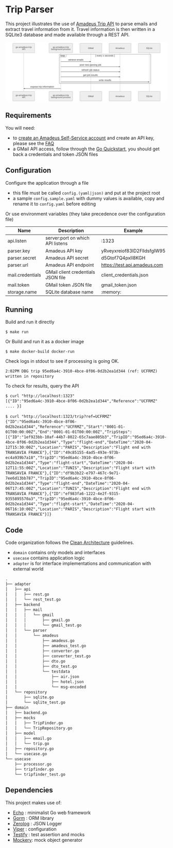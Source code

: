 # Trip Parser

This project illustrates the use of [Amadeus Trip API](https://developers.amadeus.com/self-service/category/trip/api-doc/trip-parser) to parse emails and extract travel information from it.
Travel information is then written in a SQLite3 database and made available through a REST API.

![alt text](doc/flowchart.svg?raw=true)

## Requirements

You will need:
- to [create an Amadeus Self-Service account](https://developers.amadeus.com/register) and create an API key, please see the [FAQ](https://developers.amadeus.com/support/faq/)
- a GMail API access, follow through the [Go Quickstart](https://developers.google.com/gmail/api/quickstart/go), you should get back a credentials and token JSON files

## Configuration

Configure the application through a file
- this file must be called `config.(yaml|json)` and put at the project root
- a sample `config.sample.yaml` with dummy values is available, copy and rename it to `config.yaml` before editing

Or use environment variables (they take precedence over the configuration file)

|Name               |Description                        |Example                        |
|---                |---                                |---                            |
|api.listen         |server:port on which API listens   |:1323                          |
|parser.key         |Amadeus API key                    |yRveyxreiof83ID2FlldsfgIW95    |
|parser.secret      |Amadeus API secret                 |d5Gtof7Q4pxlI8KGH              |
|parser.url         |Amadeus API endpoint               |https://test.api.amadeus.com   |
|mail.credentials   |GMail client credentials JSON file |client_credentials.json        |
|mail.token         |GMail token JSON file              |gmail_token.json               |
|storage.name       |SQLite database name               |:memory:                       |

## Running

Build and run it directly
```
$ make run
```

Or Build and run it as a docker image
```
$ make docker-build docker-run
```

Check logs in stdout to see if processing is going OK. 
```
2:02PM DBG trip 95ed6a4c-3910-4bce-8f06-0d2b2ea1d344 (ref: UCFRMZ) written in repository
```

To check for results, query the API
```
$ curl "http://localhost:1323"
[{"ID":"95ed6a4c-3910-4bce-8f06-0d2b2ea1d344","Reference":"UCFRMZ" .... }]

$ curl "http://localhost:1323/trip?ref=UCFRMZ"
{"ID":"95ed6a4c-3910-4bce-8f06-0d2b2ea1d344","Reference":"UCFRMZ","Start":"0001-01-01T00:00:00Z","End":"0001-01-01T00:00:00Z","TripSteps":[{"ID":"1ef923bb-10af-44b7-8022-65c7aae805b3","TripID":"95ed6a4c-3910-4bce-8f06-0d2b2ea1d344","Type":"flight-end","DateTime":"2020-04-12T15:30:00Z","Location":"PARIS","Description":"Flight end with TRANSAVIA FRANCE"},{"ID":"49c85155-4ad5-493e-973b-ec4a939b7a18","TripID":"95ed6a4c-3910-4bce-8f06-0d2b2ea1d344","Type":"flight-start","DateTime":"2020-04-12T11:55:00Z","Location":"TUNIS","Description":"Flight start with TRANSAVIA FRANCE"},{"ID":"df9b3b22-e797-467c-9e71-7ee6d13bb787","TripID":"95ed6a4c-3910-4bce-8f06-0d2b2ea1d344","Type":"flight-end","DateTime":"2020-04-06T17:45:00Z","Location":"TUNIS","Description":"Flight end with TRANSAVIA FRANCE"},{"ID":"ef983fa6-1222-4e2f-9315-9355895570a3","TripID":"95ed6a4c-3910-4bce-8f06-0d2b2ea1d344","Type":"flight-start","DateTime":"2020-04-06T16:10:00Z","Location":"PARIS","Description":"Flight start with TRANSAVIA FRANCE"}]}
```

## Code

Code organization follows the [Clean Architecture](https://blog.cleancoder.com/uncle-bob/2012/08/13/the-clean-architecture.html) guidelines.
- `domain` contains only models and interfaces
- `usecase` contains application logic
- `adapter` is for interface implementations and communication with external world

```
.
├── adapter
│   ├── api
│   │   ├── rest.go
│   │   └── rest_test.go
│   ├── backend
│   │   ├── mail
│   │   │   └── gmail
│   │   │       ├── gmail.go
│   │   │       └── gmail_test.go
│   │   └── parser
│   │       └── amadeus
│   │           ├── amadeus.go
│   │           ├── amadeus_test.go
│   │           ├── converter.go
│   │           ├── converter_test.go
│   │           ├── dto.go
│   │           ├── dto_test.go
│   │           └── testdata
│   │               ├── air.json
│   │               ├── hotel.json
│   │               └── msg-encoded
│   └── repository
│       ├── sqlite.go
│       └── sqlite_test.go
├── domain
│   ├── backend.go
│   ├── mocks
│   │   ├── TripFinder.go
│   │   └── TripRepository.go
│   ├── model
│   │   ├── email.go
│   │   └── trip.go
│   ├── repository.go
│   └── usecase.go
└── usecase
    ├── processor.go
    ├── tripfinder.go
    └── tripfinder_test.go

```


## Dependencies

This project makes use of:
- [Echo](https://github.com/labstack/echo) : minimalist Go web framework
- [Gorm](https://github.com/go-gorm/gorm) : ORM library
- [Zerolog](https://github.com/rs/zerolog) : JSON Logger
- [Viper](https://github.com/spf13/viper) : configuration
- [Testify](https://github.com/stretchr/testify) : test assertion and mocks
- [Mockery](https://github.com/vektra/mockery): mock object generator
